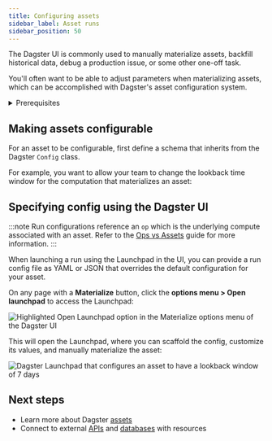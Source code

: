 ```yaml
---
title: Configuring assets
sidebar_label: Asset runs
sidebar_position: 50
---
```


The Dagster UI is commonly used to manually materialize assets, backfill historical data, debug a production issue, or some other one-off task.

You'll often want to be able to adjust parameters when materializing assets, which can be accomplished with Dagster's asset configuration system.

<details>
  <summary>Prerequisites</summary>

To follow the steps in this guide, you'll need familiarity with:

- [Assets](/guides/data-assets)
- [Pydantic](https://docs.pydantic.dev/latest/)

</details>

## Making assets configurable

For an asset to be configurable, first define a schema that inherits from the Dagster `Config` class.

For example, you want to allow your team to change the lookback time window for the computation that materializes an asset:

<CodeExample filePath="guides/data-modeling/configuring-assets/config-schema.py" language="python" />

## Specifying config using the Dagster UI

:::note
Run configurations reference an `op` which is the underlying compute associated with an asset. Refer to the [Ops vs Assets](/concepts/ops-jobs/ops-vs-assets) guide for more information.
:::

When launching a run using the Launchpad in the UI, you can provide a run config file as YAML or JSON that overrides the default configuration for your asset.

On any page with a **Materialize** button, click the **options menu > Open launchpad** to access the Launchpad:

![Highlighted Open Launchpad option in the Materialize options menu of the Dagster UI](/images/build/access-launchpad.png)

This will open the Launchpad, where you can scaffold the config, customize its values, and manually materialize the asset:

![Dagster Launchpad that configures an asset to have a lookback window of 7 days](/images/build/config-launchpad.png)


## Next steps

- Learn more about Dagster [assets](/concepts/assets)
- Connect to external [APIs](/guides/apis) and [databases](/guides/databases) with resources